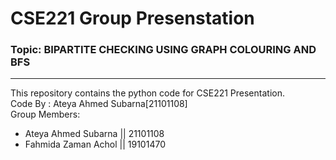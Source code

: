 # CSE221 Group Presenstation
### Topic: BIPARTITE CHECKING USING GRAPH COLOURING AND BFS
---
This repository contains the python code for CSE221 Presentation.
<br>
Code By : Ateya Ahmed Subarna[21101108]
<br>
Group Members:
- Ateya Ahmed Subarna || 21101108
- Fahmida Zaman Achol || 19101470
